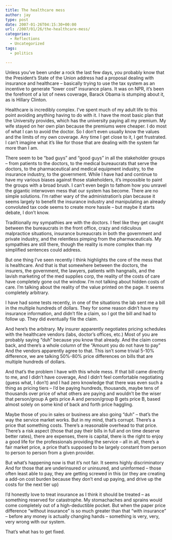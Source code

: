 ```yaml
---
title: The healthcare mess
author: jay
type: post
date: 2007-01-26T04:15:30+00:00
url: /2007/01/26/the-healthcare-mess/
categories:
  - Reflections
  - Uncategorized
tags:
  - politics

---
```

Unless you’ve been under a rock the last few days, you probably know that the President’s State of the Union address had a proposal dealing with insurance and healthcare &#8211; basically trying to use the tax system as an incentive to generate “lower cost” insurance plans. It was on NPR, it’s been the forefront of a lot of news coverage, Barack Obama is stumping about it, as is Hillary Clinton.

Healthcare is incredibly complex. I’ve spent much of my adult life to this point avoiding anything having to do with it. I have the most basic plan that the University provides, which has the university paying all my premium. My wife stayed on her own plan because the premiums were cheaper. I do most of what I can to avoid the doctor. So I don’t even usually know the values and the limits of my own coverage. Any time I get close to it, I get frustrated. I can’t imagine what it’s like for those that are dealing with the system far more than I am.

There seem to be “bad guys” and “good guys” in all the stakeholder groups &#8211; from patients to the doctors, to the medical bureaucrats that serve the doctors, to the pharmaceutical and medical equipment industry, to the insurance industry, to the government. While I have had and continue to have my various biases against those stakeholders, it’s impossible to paint the groups with a broad brush. I can’t even begin to fathom how you unravel the gigantic interwoven mess that our system has become. There are no simple solutions. I’m rather wary of the administration’s plan because it seems largely to benefit the insurance industry and manipulating an already convoluted tax code seems to create more hassle &#8211; but maybe it starts debate, I don’t know.

Traditionally my sympathies are with the doctors. I feel like they get caught between the bureaucrats in the front office, crazy and ridiculous malpractice situations, insurance bureaucrats in both the government and private industry, and the relentless pimping from the pharmaceuticals. My sympathies are still there, though the reality is more complex than my simplified sentences could address.

But one thing I’ve seen recently I think highlights the core of the mess that is healthcare. And that is that somewhere between the doctors, the insurers, the government, the lawyers, patients with hangnails, and the lavish marketing of the med supplies corp, the reality of the costs of care have completely gone out the window. I’m not talking about hidden costs of care. I’m talking about the reality of the value printed on the page. It seems completely arbitrary.

I have had some tests recently, in one of the situations the lab sent me a bill in the multiple hundreds of dollars. They for some reason didn’t have my insurance information, and didn’t file a claim, so I got the bill and had to follow up. They did eventually file the claim.

And here’s the arbitrary. My insurer apparently negotiates pricing schedules with the healthcare vendors (labs, doctor’s offices, etc.) Most of you are probably saying “duh” because you know that already. And the claim comes back, and there’s a whole column of the “Amount you do not have to pay” And the vendors apparently agree to that. This isn’t some trivial 5-10% difference, we are talking 50%-80% price differences on bills that are multiple hundreds of dollars.

And that’s the problem I have with this whole mess. If that bill came directly to me, and I didn’t have coverage, And I didn’t feel comfortable negotiating (guess what, I don’t) and I had zero knowledge that there was even such a thing as pricing tiers &#8211; I’d be paying hundreds, thousands, maybe tens of thousands over price of what others are paying and wouldn’t be the wiser that person/group A gets price A and person/group B gets price B, based almost solely on some kind of back and forth price haggling.

Maybe those of you in sales or business are also going “duh” &#8211; that’s the way the service market works. But in my mind, that’s corrupt. There’s a price that something costs. There’s a reasonable overhead to that price. There’s a risk aspect (those that pay their bills in full and on time deserve better rates), there are expenses, there is capital, there is the right to enjoy a good life for the professionals providing the service &#8211; all in all, there’s a fair market price, a price that’s supposed to be largely constant from person to person to person from a given provider.

But what’s happening now is that it’s not fair. It seems highly discriminatory And for those that are underinsured or uninsured, and uninformed &#8211; those often least able to pay, they are getting screwed in this (or they are creating a add-on cost burden because they don’t end up paying, and drive up the costs for the next tier up)

I’d honestly love to treat insurance as I think it should be treated &#8211; as something reserved for catastrophe. My stomachaches and sprains would come completely out of a high-deductible pocket. But when the paper price difference “without insurance” is so much greater than that “with insurance” &#8211; before any money is actually changing hands &#8211; something is very, very, very wrong with our system.

That’s what has to get fixed.